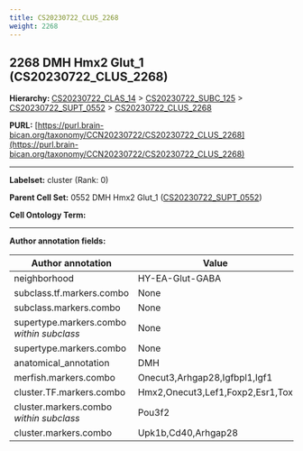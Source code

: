```yaml
---
title: CS20230722_CLUS_2268
weight: 2268
---
```

## 2268 DMH Hmx2 Glut_1 (CS20230722_CLUS_2268)
<b>Hierarchy: </b>
[CS20230722_CLAS_14](../CS20230722_CLAS_14) >
[CS20230722_SUBC_125](../CS20230722_SUBC_125) >
[CS20230722_SUPT_0552](../CS20230722_SUPT_0552) >
[CS20230722_CLUS_2268](../CS20230722_CLUS_2268)

**PURL:** [https://purl.brain-bican.org/taxonomy/CCN20230722/CS20230722_CLUS_2268](https://purl.brain-bican.org/taxonomy/CCN20230722/CS20230722_CLUS_2268)

---


**Labelset:** cluster (Rank: 0)

**Parent Cell Set:** 0552 DMH Hmx2 Glut_1 ([CS20230722_SUPT_0552](../CS20230722_SUPT_0552))



**Cell Ontology Term:** 

[MARKER GENES.]: #


---

[TRANSFERRED ANNOTATIONS.]: #


[AUTHOR ANNOTATION FIELDS.]: #


**Author annotation fields:**

| Author annotation | Value |
|-------------------|-------|
|neighborhood|HY-EA-Glut-GABA|
|subclass.tf.markers.combo|None|
|subclass.markers.combo|None|
|supertype.markers.combo _within subclass_|None|
|supertype.markers.combo|None|
|anatomical_annotation|DMH|
|merfish.markers.combo|Onecut3,Arhgap28,Igfbpl1,Igf1|
|cluster.TF.markers.combo|Hmx2,Onecut3,Lef1,Foxp2,Esr1,Tox|
|cluster.markers.combo _within subclass_|Pou3f2|
|cluster.markers.combo|Upk1b,Cd40,Arhgap28|
